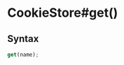 # CookieStore#get()


<!-- examples -->
<!-- examples -->

## Syntax

```js
get(name);
```

<!-- parameters -->
<!-- parameters -->

<!-- return -->
<!-- return -->
